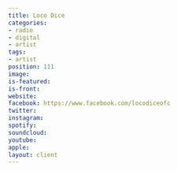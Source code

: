 ```yaml
---
title: Loco Dice
categories:
- radio
- digital
- artist
tags:
- artist
position: 111
image: 
is-featured: 
is-front: 
website: 
facebook: https://www.facebook.com/locodiceofc
twitter: 
instagram: 
spotify: 
soundcloud: 
youtube: 
apple: 
layout: client
---
```



